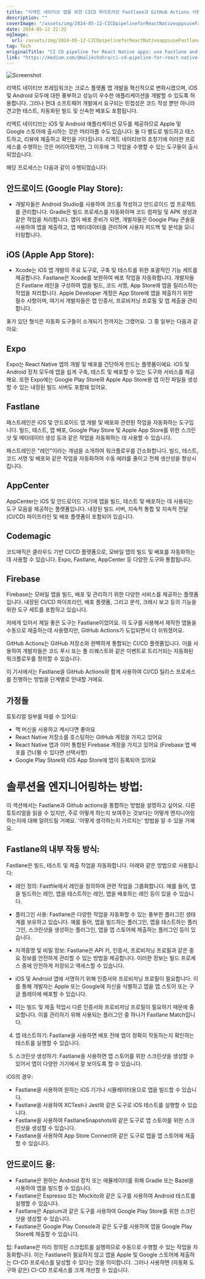 ```yaml
---
title: "리액트 네이티브 앱을 위한 CICD 파이프라인 Fastlane과 GitHub Actions 사용하기 - 파트 1 Fastlane 이해하기"
description: ""
coverImage: "/assets/img/2024-05-12-CICDpipelineforReactNativeappsuseFastlaneandGitHubActions-Part1understandFastlane_0.png"
date: 2024-05-12 22:32
ogImage: 
  url: /assets/img/2024-05-12-CICDpipelineforReactNativeappsuseFastlaneandGitHubActions-Part1understandFastlane_0.png
tag: Tech
originalTitle: "CI CD pipeline for React Native apps: use Fastlane and GitHub Actions- Part 1: understand Fastlane"
link: "https://medium.com/@malikchohra/ci-cd-pipeline-for-react-native-apps-use-fastlane-and-github-actions-40f9ad2036d0"
---
```



![Screenshot](/assets/img/2024-05-12-CICDpipelineforReactNativeappsuseFastlaneandGitHubActions-Part1understandFastlane_0.png)

리액트 네이티브 프레임워크는 크로스 플랫폼 앱 개발을 혁신적으로 변화시켰으며, iOS 및 Android 모두에 대한 풍부하고 성능이 우수한 애플리케이션을 개발할 수 있도록 허용합니다. 그러나 현대 소프트웨어 개발에서 요구되는 민첩성은 코드 작성 뿐만 아니라 견고한 테스트, 자동화된 빌드 및 신속한 배포도 포함됩니다.

리액트 네이티브는 iOS 및 Android 애플리케이션 모두를 제공하므로 Apple 및 Google 스토어에 출시하는 것은 머리아플 수도 있습니다: 둘 다 별도로 빌드하고 테스트하고, 리뷰에 제출하고 확인을 기다립니다. 리액트 네이티브의 초창기에 이러한 프로세스를 수행하는 것은 머리아팠지만, 그 이후에 그 작업을 수행할 수 있는 도구들이 출시되었습니다.

해당 프로세스는 다음과 같이 수행되었습니다:



## 안드로이드 (Google Play Store):

- 개발자들은 Android Studio를 사용하여 코드를 작성하고 안드로이드 앱 프로젝트를 관리합니다. Gradle은 빌드 프로세스를 자동화하며 코드 컴파일 및 APK 생성과 같은 작업을 처리합니다. 앱이 배포 준비가 되면, 개발자들은 Google Play 콘솔을 사용하여 앱을 제출하고, 앱 메타데이터를 관리하며 사용자 피드백 및 분석을 모니터링합니다.

## iOS (Apple App Store):

- Xcode는 iOS 앱 개발의 주요 도구로, 구축 및 테스트를 위한 포괄적인 기능 세트를 제공합니다. Fastlane은 Xcode를 보완하여 배포 작업을 자동화합니다. 개발자들은 Fastlane 레인을 구성하여 앱을 빌드, 코드 서명, App Store에 앱을 릴리스하는 작업을 처리합니다. Apple Developer 계정은 App Store에 앱을 제출하기 위한 필수 사항이며, 여기서 개발자들은 앱 인증서, 프로비저닝 프로필 및 앱 제출을 관리합니다.



표가 있던 형식은 자동화 도구들이 소개되기 전까지는 그랬어요. 그 중 일부는 다음과 같아요:

## Expo

Expo는 React Native 앱의 개발 및 배포를 간단하게 만드는 플랫폼이에요. iOS 및 Android 장치 모두에 앱을 쉽게 구축, 테스트 및 배포할 수 있는 도구와 서비스를 제공해요. 또한 Expo에는 Google Play Store와 Apple App Store용 앱 이진 파일을 생성할 수 있는 내장된 빌드 서버도 포함돼 있어요.

## Fastlane



패스트레인은 iOS 및 안드로이드 앱 개발 및 배포와 관련된 작업을 자동화하는 도구입니다. 빌드, 테스트, 앱 배포, Google Play Store 및 Apple App Store를 위한 스크린샷 및 메타데이터 생성 등과 같은 작업을 자동화하는 데 사용할 수 있습니다.

패스트레인은 "레인"이라는 개념을 소개하여 워크플로우를 간소화합니다. 빌드, 테스트, 코드 서명 및 배포와 같은 작업을 자동화하여 수동 에러를 줄이고 전체 생산성을 향상시킵니다.

## AppCenter

AppCenter는 iOS 및 안드로이드 기기에 앱을 빌드, 테스트 및 배포하는 데 사용되는 도구 모음을 제공하는 플랫폼입니다. 내장된 빌드 서버, 지속적 통합 및 지속적 전달 (CI/CD) 파이프라인 및 배포 플랫폼이 포함되어 있습니다.



## Codemagic

코드매직은 클라우드 기반 CI/CD 플랫폼으로, 모바일 앱의 빌드 및 배포를 자동화하는 데 사용할 수 있습니다. Expo, Fastlane, AppCenter 등 다양한 도구와 통합됩니다.

## Firebase

Firebase는 모바일 앱을 빌드, 배포 및 관리하기 위한 다양한 서비스를 제공하는 플랫폼입니다. 내장된 CI/CD 파이프라인, 배포 플랫폼, 그리고 분석, 크래시 보고 등의 기능을 위한 도구 세트를 포함하고 있습니다.



저에게 있어서 제일 좋은 도구는 Fastlane이었어요. 이 도구를 사용해서 제작한 앱들을 수동으로 제출하는데 사용했지만, GitHub Actions가 도입되면서 더 쉬워졌어요.

GitHub Actions는 GitHub 저장소와 완벽하게 통합되는 CI/CD 플랫폼입니다. 이를 사용하여 개발자들은 코드 푸시 또는 풀 리퀘스트와 같은 이벤트로 트리거되는 자동화된 워크플로우를 정의할 수 있습니다.

이 기사에서는 Fastlane을 GitHub Actions와 함께 사용하여 CI/CD 릴리스 프로세스를 진행하는 방법을 단계별로 안내할 거에요.

## 가정들



튜토리얼 일부를 따를 수 있어요:

- 맥 머신을 사용하고 계시다면 좋아요
- React Native 저장소를 호스팅하는 GitHub 계정을 가지고 있어요
- React Native 앱과 이미 통합된 Firebase 계정을 가지고 있어요 (Firebase 앱 배포를 건너뛸 수 있다면 선택사항)
- Google Play Store와 iOS App Store에 앱이 등록되어 있어요

# 솔루션을 엔지니어링하는 방법:

이 섹션에서는 Fastlane과 Github actions을 통합하는 방법을 설명하고 싶어요. 다른 튜토리얼을 읽을 수 있지만, 주로 어떻게 하는지 보여주는 것보다는 어떻게 엔지니어링하는지에 대해 알려드릴 거예요. '어떻게 생각하는지 가르치는' 방법을 알 수 있을 거예요.



## Fastlane의 내부 작동 방식:

Fastlane은 빌드, 테스트 및 제출 작업을 자동화합니다. 아래와 같은 방법으로 사용됩니다:

- 레인 정의: Fastfile에서 레인을 정의하여 관련 작업을 그룹화합니다. 예를 들어, 앱을 빌드하는 레인, 앱을 테스트하는 레인, 앱을 배포하는 레인 등이 있을 수 있습니다.
- 플러그인 사용: Fastlane은 다양한 작업을 자동화할 수 있는 풍부한 플러그인 생태계를 보유하고 있습니다. 예를 들어, 앱을 빌드하는 플러그인, 앱을 테스트하는 플러그인, 스크린샷을 생성하는 플러그인, 앱을 앱 스토어에 제출하는 플러그인 등이 있습니다.
- 자격증명 및 비밀 정보: Fastlane은 API 키, 인증서, 프로비저닝 프로필과 같은 중요 정보를 안전하게 관리할 수 있는 방법을 제공합니다. 이러한 정보는 빌드 프로세스 중에 안전하게 저장되고 액세스할 수 있습니다.

- iOS 및 Android 앱에 서명하기 위해 인증서와 프로비저닝 프로필이 필요합니다. 이를 통해 개발자는 Apple 또는 Google에 자신을 식별하고 앱을 앱 스토어 또는 구글 플레이에 배포할 수 있습니다.
- 이는 빌드 및 제출 작업시 다른 인증서와 프로비저닝 프로필이 필요하기 때문에 중요합니다. 이를 관리하기 위해 사용되는 플러그인 중 하나가 Fastlane Match입니다.



4. 앱 테스트하기: Fastlane을 사용하면 배포 전에 앱이 정확히 작동하는지 확인하는 테스트를 실행할 수 있습니다.

5. 스크린샷 생성하기: Fastlane을 사용하면 앱 스토어를 위한 스크린샷을 생성할 수 있어서 앱이 다양한 기기에서 잘 보이도록 할 수 있습니다.

iOS의 경우:

- Fastlane을 사용하여 원하는 iOS 기기나 시뮬레이터용으로 앱을 빌드할 수 있습니다.
- Fastlane을 사용하여 XCTest나 Jest와 같은 도구로 iOS 테스트를 실행할 수 있습니다.
- Fastlane을 사용하여 FastlaneSnapshots와 같은 도구로 앱 스토어를 위한 스크린샷을 생성할 수 있습니다.
- Fastlane을 사용하여 App Store Connect와 같은 도구로 앱을 앱 스토어에 제출할 수 있습니다.



## 안드로이드 용:

- Fastlane은 원하는 Android 장치 또는 에뮬레이터를 위해 Gradle 또는 Bazel을 사용하여 앱을 빌드할 수 있습니다.
- Fastlane은 Espresso 또는 Mockito와 같은 도구를 사용하여 Android 테스트를 실행할 수 있습니다.
- Fastlane은 Appium과 같은 도구를 사용하여 Google Play Store를 위한 스크린샷을 생성할 수 있습니다.
- Fastlane은 Google Play Console과 같은 도구를 사용하여 앱을 Google Play Store에 제출할 수 있습니다.

팁: Fastlane은 미리 정의된 스크립트를 실행하므로 수동으로 수행할 수 있는 작업을 자동화합니다. 이는 Fastlane이 필요하지 않고 앱을 Apple 및 Google 스토어에 제출하는 CI-CD 프로세스를 달성할 수 있다는 것을 의미합니다. 그러나 사용하면 (자동화 도구와 같은) CI-CD 프로세스를 크게 개선할 수 있습니다.